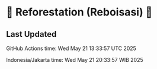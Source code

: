 
# 🌳 Reforestation (Reboisasi) 🌲

## Last Updated

GitHub Actions time: Wed May 21 13:33:57 UTC 2025

Indonesia/Jakarta time: Wed May 21 20:33:57 WIB 2025
